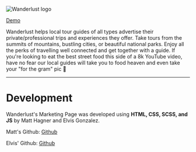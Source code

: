 ![Wanderlust logo](https://marketing-wanderlust.netlify.com/assets/Wanderlust.png)

[Demo](https://marketing-wanderlust.netlify.com/)

Wanderlust helps local tour guides of all types advertise their
private/professional trips and experiences they offer. Take tours from
the summits of mountains, bustling cities, or beautiful national
parks. Enjoy all the perks of travelling well connected and get
together with a guide. If you're looking to eat the best street food
this side of a 8k YouTube video, have no fear our local guides will
take you to food heaven and even take your "for the gram" pic 📸

---

# Development

Wanderlust's Marketing Page was developed using **HTML, CSS, SCSS, and JS** by Matt Hagner and Elvis Gonzalez.

Matt's Github: [Github](https://github.com/hagnerd)

Elvis' Github: [Github](https://github.com/ElvisJG)
